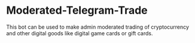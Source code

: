 # Moderated-Telegram-Trade
This bot can be used to make admin moderated trading of cryptocurrency and other digital goods like digital game cards or gift cards.
